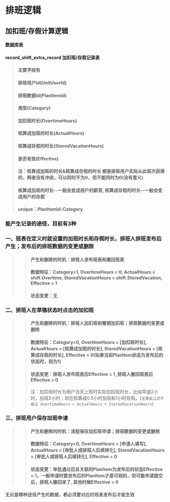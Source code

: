 # 排班逻辑
## 加扣班/存假计算逻辑
#### 数据库表
#### record_shift_extra_record 加扣班/存假记录表
> #### 主要字段有
> #### 排班用户Id(UnitUserId)
> #### 排班数据Id(PlanItemId)
> #### 类型(Category)
> #### 加扣班时长(OvertimeHours)
> #### 核算成加班的时长(ActualHours)
> #### 核算成存假的时长(StoredVacationHours)
> #### 是否有效(Effective)
> #### 注：核算成加班的时长&核算成存假的时长 都是排班用户实际从此班次获得的，两者没有冲突，可以同时不为0，但不能同时为0(没有意义)<br >
> #### 核算成加班的时长--一般会变成用户的薪资, 核算成存假的时长--一般会变成用户的存假
> #### unique：PlanItemId-Category

### 能产生记录的途径，目前有3种
### 一、班表在定义时就设置的加班时长和存假时长，排班人排班发布后产生；发布后的排班数据的变更或删除
>> #### 产生和删除的时机：排班人发布班表和撤回班表
>> #### 数据特征：Category=1, OvertimeHours = 0, ActualHours = shift.Overtime, StoredVacationHours = shift.StoredVacation, Effective = 1
>> #### 状态变更：无

### 二、排班人在草稿状态时点击的加扣班
>> #### 产生和删除的时机：排班人加扣班和撤销加扣班；排班数据的变更或删除
>> #### 数据特征：Category=0, OvertimeHours = [加扣班时长], ActualHours = [核算成加班的时长], StoredVacationHours = [核算成存假的时长], Effective = 0(如果当前PlanItem状态为发布后的状态时，则为1)
>> #### 状态变更：排班人发布班表后Effective = 1, 排班人撤回班表后Effective = 0
>> 注：加扣班时长为用户当天上班时实际加扣班时长，比如早退2小时，加班2小时；现在核算成0.5小时加班和1小时存假。(`注意此公式不成立 OvertimeHours = ActualHours + StoredVacationHours`)

### 三、排班用户保存加班申请
>> #### 产生和删除的时机：流程保存加扣班申请；排班数据的变更或删除
>> #### 数据特征：Category=0, OvertimeHours = [申请人填写], ActualHours = [审批人或排班人后续转化], StoredVacationHours = [审批人或排班人后续转化], Effective = 0
>> #### 状态变更：审批通过后且关联的PlanItem为发布后的状态Effective = 1，一般申请时要发布后的PlanItem才是可视的，但可能申请提交后，排班人撤回来了, 其他时候Effective = 0

无论是哪种途径产生的数据，都必须要对应的班表发布后才能生效
